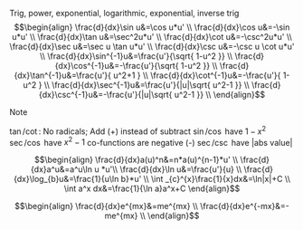 Trig, power, exponential, logarithmic, exponential, inverse trig
$$\begin{align}
\frac{d}{dx}\sin u&=\cos u*u' \\
\frac{d}{dx}\cos u&=-\sin u*u' \\
\frac{d}{dx}\tan u&=\sec^2u*u' \\
\frac{d}{dx}\cot u&=-\csc^2u*u' \\
\frac{d}{dx}\sec u&=\sec u \tan u*u' \\
\frac{d}{dx}\csc u&=-\csc u \cot u*u' \\
\frac{d}{dx}\sin^{-1}u&=\frac{u'}{\sqrt{ 1-u^2 }} \\
\frac{d}{dx}\cos^{-1}u&=-\frac{u'}{\sqrt{ 1-u^2 }} \\
\frac{d}{dx}\tan^{-1}u&=\frac{u'}{ u^2+1 } \\
\frac{d}{dx}\cot^{-1}u&=-\frac{u'}{ 1-u^2 } \\
\frac{d}{dx}\sec^{-1}u&=\frac{u'}{|u|\sqrt{ u^2-1 }} \\
\frac{d}{dx}\csc^{-1}u&=-\frac{u'}{|u|\sqrt{ u^2-1 }} \\
\end{align}$$

> [!Note] 
> $\tan/\cot$: No radicals; Add (+) instead of subtract
> $\sin/\cos$ have $1-x^2$
> $\sec/\cos$ have $x^2-1$
> co-functions are negative (-)
> $\sec/\csc$ have |abs value|


$$\begin{align}
\frac{d}{dx}a(u)^n&=n*a(u)^{n-1}*u' \\
\frac{d}{dx}a^u&=a^u\ln u *u'\\
\frac{d}{dx}\ln u&=\frac{u'}{u} \\
\frac{d}{dx}\log_{b}u&=\frac{1}{u\ln b}*u' \\
\int _{c}^{x}\frac{1}{x}dx&=\ln|x|+C \\
\int a^x dx&=\frac{1}{\ln a}a^x+C
\end{align}$$

$$\begin{align}
\frac{d}{dx}e^{mx}&=me^{mx} \\
\frac{d}{dx}e^{-mx}&=-me^{mx} \\
\end{align}$$
